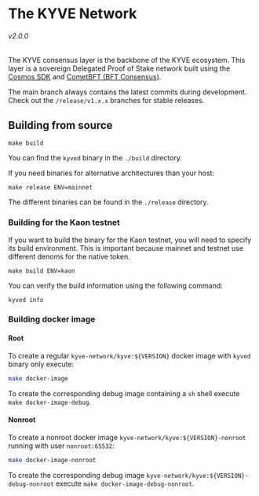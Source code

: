 # The KYVE Network

###### v2.0.0

The KYVE consensus layer is the backbone of the KYVE ecosystem. This layer is a
sovereign Delegated Proof of Stake network built using the
[Cosmos SDK](https://github.com/cosmos/cosmos-sdk) and
[CometBFT (BFT Consensus)](https://github.com/cometbft/cometbft).

The main branch always contains the latest commits during development.
Check out the `/release/v1.x.x` branches for stable releases.

## Building from source

```shell
make build
```

You can find the `kyved` binary in the `./build` directory.

If you need binaries for alternative architectures than your host:

```shell
make release ENV=mainnet
```

The different binaries can be found in the `./release` directory.

### Building for the Kaon testnet

If you want to build the binary for the Kaon testnet, you will need to specify
its build environment. This is important because mainnet and testnet use
different denoms for the native token.

```shell
make build ENV=kaon
```

You can verify the build information using the following command:

```shell
kyved info
```

### Building docker image

#### Root
To create a regular `kyve-network/kyve:${VERSION}` docker image with `kyved` binary only execute:
```bash
make docker-image
```
To create the corresponding debug image containing a `sh` shell execute `make docker-image-debug`.

#### Nonroot
To create a nonroot docker image `kyve-network/kyve:${VERSION}-nonroot` running with user `nonroot:65532`:
```bash
make docker-image-nonroot
```
To create the corresponding debug image `kyve-network/kyve:${VERSION}-debug-nonroot` execute `make docker-image-debug-nonroot`.